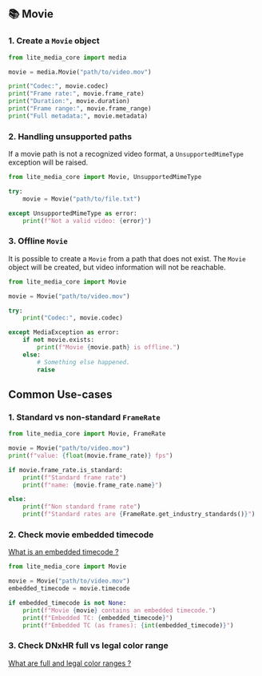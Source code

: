## 📚 Movie

### 1. Create a `Movie` object

```python
from lite_media_core import media

movie = media.Movie("path/to/video.mov")

print("Codec:", movie.codec)
print("Frame rate:", movie.frame_rate)
print("Duration:", movie.duration)
print("Frame range:", movie.frame_range)
print("Full metadata:", movie.metadata)
```

### 2. Handling unsupported paths

If a movie path is not a recognized video format, a `UnsupportedMimeType` exception will be raised.


```python
from lite_media_core import Movie, UnsupportedMimeType

try:
    movie = Movie("path/to/file.txt")

except UnsupportedMimeType as error:
    print(f"Not a valid video: {error}")
```

### 3. Offline `Movie`

It is possible to create a `Movie` from a path that does not exist.
The `Movie` object will be created, but video information will not be reachable.

```python
from lite_media_core import Movie 

movie = Movie("path/to/video.mov")

try:
    print("Codec:", movie.codec)

except MediaException as error:
    if not movie.exists:
        print(f"Movie {movie.path} is offline.")
    else:
        # Something else happened.
        raise
```


## Common Use-cases


### 1. Standard vs non-standard `FrameRate`

```python
from lite_media_core import Movie, FrameRate

movie = Movie("path/to/video.mov")
print(f"value: {float(movie.frame_rate)} fps")

if movie.frame_rate.is_standard:
    print(f"Standard frame rate")
    print(f"name: {movie.frame_rate.name}")

else:
    print(f"Non standard frame rate")
    print(f"Standard rates are {FrameRate.get_industry_standards()}")
```


### 2. Check movie embedded timecode

[What is an embedded timecode ?](https://pomfort.com/article/timecode-in-digital-cinematography-an-overview/)

```python
from lite_media_core import Movie

movie = Movie("path/to/video.mov")
embedded_timecode = movie.timecode

if embedded_timecode is not None:
    print(f"Movie {movie} contains an embedded timecode.")
    print(f"Embedded TC: {embedded_timecode}")
    print(f"Embedded TC (as frames): {int(embedded_timecode)}")
```


### 3. Check DNxHR full vs legal color range

[What are full and legal color ranges ?](https://www.thepostprocess.com/2019/09/24/how-to-deal-with-levels-full-vs-video/)

```python
```